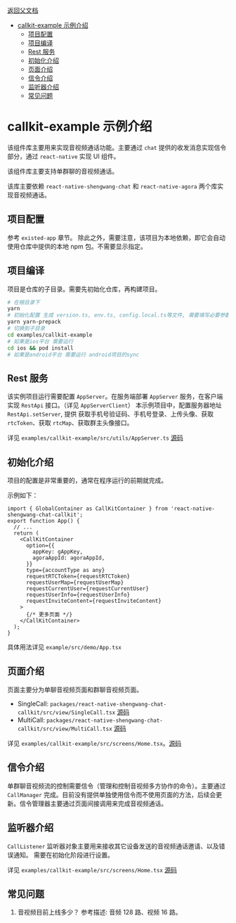 [返回父文档](./index.md)

- [callkit-example 示例介绍](#callkit-example-示例介绍)
  - [项目配置](#项目配置)
  - [项目编译](#项目编译)
  - [Rest 服务](#rest-服务)
  - [初始化介绍](#初始化介绍)
  - [页面介绍](#页面介绍)
  - [信令介绍](#信令介绍)
  - [监听器介绍](#监听器介绍)
  - [常见问题](#常见问题)

# callkit-example 示例介绍

该组件库主要用来实现音视频通话功能。主要通过 `chat` 提供的收发消息实现信令部分，通过 `react-native` 实现 UI 组件。

该组件库主要支持单群聊的音视频通话。

该库主要依赖 `react-native-shengwang-chat` 和 `react-native-agora` 两个库实现音视频通话。

## 项目配置

参考 `existed-app` 章节。
除此之外，需要注意，该项目为本地依赖，即它会自动使用仓库中提供的本地 npm 包。不需要显示指定。

## 项目编译

项目是仓库的子目录。需要先初始化仓库，再构建项目。

```sh
# 在根目录下
yarn
# 初始化配置 生成 version.ts, env.ts, config.local.ts等文件, 需要填写必要参数
yarn yarn-prepack
# 切换到子目录
cd examples/callkit-example
# 如果是ios平台 需要运行
cd ios && pod install
# 如果是android平台 需要运行 android项目的sync
```

## Rest 服务

该实例项目运行需要配置 `AppServer`。在服务端部署 `AppServer` 服务，在客户端 实现 `RestApi` 接口。（详见 `AppServerClient`）
本示例项目中，配置服务器地址 `RestApi.setServer`, 提供 获取手机号验证码、手机号登录、上传头像、获取 `rtcToken`、获取 `rtcMap`、获取群主头像接口。

详见 `examples/callkit-example/src/utils/AppServer.ts` [源码](../../../examples/callkit-example/src/utils/AppServer.ts)

## 初始化介绍

项目的配置是非常重要的，通常在程序运行的前期就完成。

示例如下：

```tsx
import { GlobalContainer as CallKitContainer } from 'react-native-shengwang-chat-callkit';
export function App() {
  // ...
  return (
    <CallKitContainer
      option={{
        appKey: gAppKey,
        agoraAppId: agoraAppId,
      }}
      type={accountType as any}
      requestRTCToken={requestRTCToken}
      requestUserMap={requestUserMap}
      requestCurrentUser={requestCurrentUser}
      requestUserInfo={requestUserInfo}
      requestInviteContent={requestInviteContent}
    >
      {/* 更多页面 */}
    </CallKitContainer>
  );
}
```

具体用法详见 `example/src/demo/App.tsx`

## 页面介绍

页面主要分为单聊音视频页面和群聊音视频页面。

- SingleCall: `packages/react-native-shengwang-chat-callkit/src/view/SingleCall.tsx` [源码](../../../packages/react-native-shengwang-chat-callkit/src/view/SingleCall.tsx)
- MultiCall: `packages/react-native-shengwang-chat-callkit/src/view/MultiCall.tsx` [源码](../../../packages/react-native-shengwang-chat-callkit/src/view/MultiCall.tsx)

详见 `examples/callkit-example/src/screens/Home.tsx`。[源码](../../../examples/callkit-example/src/screens/Home.tsx)

## 信令介绍

单群聊音视频流的控制需要信令（管理和控制音视频多方协作的命令）。主要通过 `CallManager` 完成。目前没有提供单独使用信令而不使用页面的方法，后续会更新。信令管理器主要通过页面间接调用来完成音视频通话。

## 监听器介绍

`CallListener` 监听器对象主要用来接收其它设备发送的音视频通话邀请、以及错误通知。
需要在初始化阶段进行设置。

详见 `examples/callkit-example/src/screens/Home.tsx` [源码](../../../examples/callkit-example/src/screens/Home.tsx)

## 常见问题

1. 音视频目前上线多少？
   参考描述: 音频 128 路、视频 16 路。
